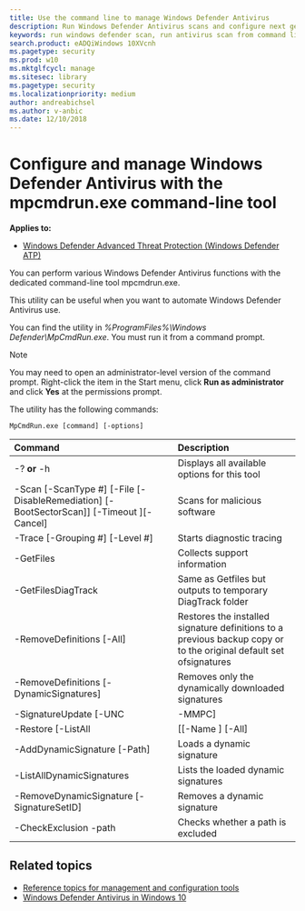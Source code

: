 ```yaml
---
title: Use the command line to manage Windows Defender Antivirus
description: Run Windows Defender Antivirus scans and configure next gen protection with a dedicated command-line utility.
keywords: run windows defender scan, run antivirus scan from command line, run windows defender scan from command line, mpcmdrun, defender
search.product: eADQiWindows 10XVcnh
ms.pagetype: security
ms.prod: w10
ms.mktglfcycl: manage
ms.sitesec: library
ms.pagetype: security
ms.localizationpriority: medium
author: andreabichsel
ms.author: v-anbic
ms.date: 12/10/2018
---
```


# Configure and manage Windows Defender Antivirus with the mpcmdrun.exe command-line tool

**Applies to:**

- [Windows Defender Advanced Threat Protection (Windows Defender ATP)](https://wincom.blob.core.windows.net/documents/Windows10_Commercial_Comparison.pdf)

You can perform various Windows Defender Antivirus functions with the dedicated command-line tool mpcmdrun.exe.

This utility can be useful when you want to automate Windows Defender Antivirus use.

You can find the utility in _%ProgramFiles%\Windows Defender\MpCmdRun.exe_. You must run it from a command prompt.

> [!NOTE]
> You may need to open an administrator-level version of the command prompt. Right-click the item in the Start menu, click **Run as administrator** and click **Yes** at the permissions prompt.

The utility has the following commands:

```DOS
MpCmdRun.exe [command] [-options]
```

Command | Description 
:---|:---
\-? **or** -h | Displays all available options​ for this tool​
\-Scan [-ScanType #] [-File <path> [-DisableRemediation] [-BootSectorScan]]​ [-Timeout <days>]​ [-Cancel]​ | Scans for malicious software​
\-Trace [-Grouping #] [-Level #] | Starts diagnostic tracing​
\-GetFiles | Collects support information​
\-GetFilesDiagTrack | Same as Getfiles but outputs to​ temporary DiagTrack folder​
\-RemoveDefinitions [-All] | Restores the installed​ signature definitions​ to a previous backup copy or to​ the original default set of​ signatures​
\-RemoveDefinitions [-DynamicSignatures] | Removes only the dynamically​ downloaded signatures​
\-SignatureUpdate [-UNC | -MMPC] | Checks for new definition updates​
\-Restore  [-ListAll | [[-Name <name>] [-All] | [-FilePath <filePath>]] [-Path <path>]] | Restores or list​s quarantined item(s)​
\-AddDynamicSignature [-Path] | Loads a dynamic signature​
\-ListAllDynamicSignatures | Lists the loaded dynamic signatures​
\-RemoveDynamicSignature [-SignatureSetID] | Removes a dynamic signature​
\-CheckExclusion -path <path> | Checks whether a path is excluded


## Related topics

- [Reference topics for management and configuration tools](configuration-management-reference-windows-defender-antivirus.md)
- [Windows Defender Antivirus in Windows 10](windows-defender-antivirus-in-windows-10.md)
